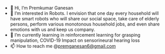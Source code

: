 - 👋 Hi, I’m Premkumar Ganesan
- 👀 I’m interested in Robots. I envision that one day every household will have smart robots who will share our social space, take care of elderly persons, perform various monotonous household jobs, and even share emotions with us and keep us company.
- 🌱 I’m currently learning in reinforcement learning for grasping manipulation, COVID-19 Impact on sensorineural hearing loss
- 📫 How to reach me @premganesan6@gmail.com 

<!---
premkumar6/premkumar6 is a ✨ special ✨ repository because its `README.md` (this file) appears on your GitHub profile.
You can click the Preview link to take a look at your changes.
--->
